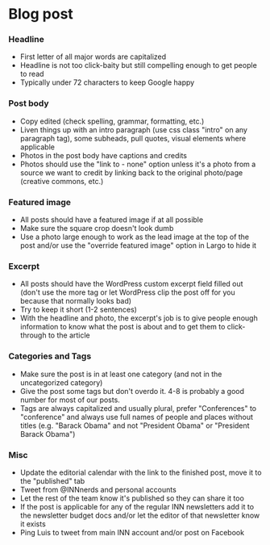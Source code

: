 # Blog post

### Headline

- First letter of all major words are capitalized
- Headline is not too click-baity but still compelling enough to get people to read
- Typically under 72 characters to keep Google happy

### Post body

- Copy edited (check spelling, grammar, formatting, etc.)
- Liven things up with an intro paragraph (use css class "intro" on any paragraph tag), some subheads, pull quotes, visual elements where applicable
- Photos in the post body have captions and credits
- Photos should use the "link to - none" option unless it's a photo from a source we want to credit by linking back to the original photo/page (creative commons, etc.)

### Featured image

- All posts should have a featured image if at all possible
- Make sure the square crop doesn't look dumb
- Use a photo large enough to work as the lead image at the top of the post and/or use the "override featured image" option in Largo to hide it

### Excerpt

- All posts should have the WordPress custom excerpt field filled out (don't use the more tag or let WordPress clip the post off for you because that normally looks bad)
- Try to keep it short (1-2 sentences)
- With the headline and photo, the excerpt's job is to give people enough information to know what the post is about and to get them to click-through to the article

### Categories and Tags

- Make sure the post is in at least one category (and not in the uncategorized category)
- Give the post some tags but don't overdo it. 4-8 is probably a good number for most of our posts.
- Tags are always capitalized and usually plural, prefer "Conferences" to "conference" and always use full names of people and places without titles (e.g. "Barack Obama" and not "President Obama" or "President Barack Obama")

### Misc

- Update the editorial calendar with the link to the finished post, move it to the "published" tab
- Tweet from @INNnerds and personal accounts
- Let the rest of the team know it's published so they can share it too
- If the post is applicable for any of the regular INN newsletters add it to the newsletter budget docs and/or let the editor of that newsletter know it exists
- Ping Luis to tweet from main INN account and/or post on Facebook



